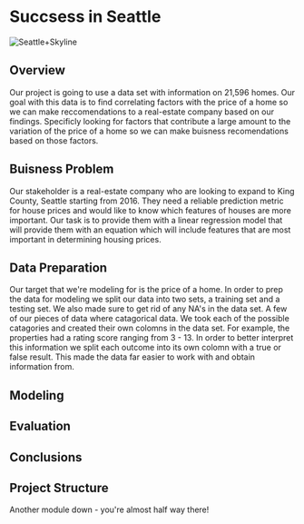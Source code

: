 # Succsess in Seattle
![Seattle+Skyline](https://user-images.githubusercontent.com/82346896/136105001-e911db79-3b2b-4aaf-800c-4e2e9b92a216.jpg)

## Overview
Our project is going to  use a data set with information on 21,596 homes. Our goal with this data is to find correlating factors with the price of a home so we can make reccomendations to a real-estate company based on our findings. Specificly looking for factors that contribute a large amount to the variation of the price of a home so we can make buisness recomendations based on those factors.

## Buisness Problem
Our stakeholder is a real-estate company who are looking to expand to King County, Seattle starting from 2016. They need a reliable prediction metric for house prices and would like to know which features of houses are more important. Our task is to provide them with a linear regression model that will provide them with an equation which will include features that are most important in determining housing prices.

## Data Preparation
Our target that we're modeling for is the price of a home. In order to prep the data for modeling we split our data into two sets, a training set and a testing set. We also made sure to get rid of any NA's in the data set. A few of our pieces of data where catagorical data. We took each of the possible catagories and created their own colomns in the data set. For example, the properties had a rating score ranging from 3 - 13. In order to better interpret this information we split each outcome into its own colomn with a true or false result. This made the data far easier to work with and obtain information from. 

## Modeling

## Evaluation

## Conclusions

## Project Structure
Another module down - you're almost half way there!
